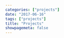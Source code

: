 ```yaml
---
categories: ["projects"]
date: "2017-06-16"
tags: ["projects"]
title: "Projects"
showpagemeta: false
---
```

